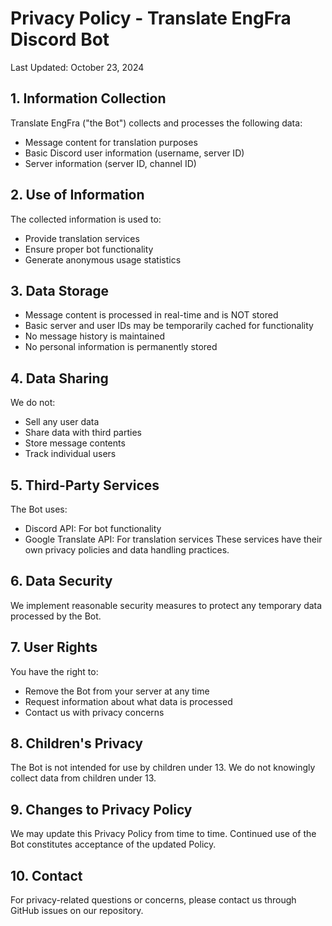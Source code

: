 # Privacy Policy - Translate EngFra Discord Bot

Last Updated: October 23, 2024

## 1. Information Collection

Translate EngFra ("the Bot") collects and processes the following data:
- Message content for translation purposes
- Basic Discord user information (username, server ID)
- Server information (server ID, channel ID)

## 2. Use of Information

The collected information is used to:
- Provide translation services
- Ensure proper bot functionality
- Generate anonymous usage statistics

## 3. Data Storage

- Message content is processed in real-time and is NOT stored
- Basic server and user IDs may be temporarily cached for functionality
- No message history is maintained
- No personal information is permanently stored

## 4. Data Sharing

We do not:
- Sell any user data
- Share data with third parties
- Store message contents
- Track individual users

## 5. Third-Party Services

The Bot uses:
- Discord API: For bot functionality
- Google Translate API: For translation services
These services have their own privacy policies and data handling practices.

## 6. Data Security

We implement reasonable security measures to protect any temporary data processed by the Bot.

## 7. User Rights

You have the right to:
- Remove the Bot from your server at any time
- Request information about what data is processed
- Contact us with privacy concerns

## 8. Children's Privacy

The Bot is not intended for use by children under 13. We do not knowingly collect data from children under 13.

## 9. Changes to Privacy Policy

We may update this Privacy Policy from time to time. Continued use of the Bot constitutes acceptance of the updated Policy.

## 10. Contact

For privacy-related questions or concerns, please contact us through GitHub issues on our repository.

